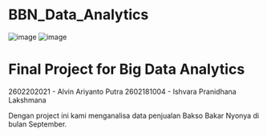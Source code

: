# BBN_Data_Analytics

![image](https://github.com/user-attachments/assets/65f3b609-b6ed-44ea-8e83-1935f8eb4251) ![image](https://github.com/user-attachments/assets/b6b996cd-c1f6-4614-926a-fcfefee82495)

# Final Project for Big Data Analytics

2602202021 - Alvin Ariyanto Putra
2602181004 - Ishvara Pranidhana Lakshmana

Dengan project ini kami menganalisa data penjualan Bakso Bakar Nyonya di bulan September. 

